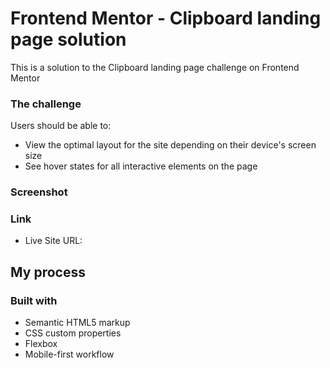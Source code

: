 # Frontend Mentor - Clipboard landing page solution

This is a solution to the Clipboard landing page challenge on Frontend Mentor  


### The challenge

Users should be able to:

- View the optimal layout for the site depending on their device's screen size
- See hover states for all interactive elements on the page

### Screenshot


### Link

- Live Site URL: 

## My process

### Built with

- Semantic HTML5 markup
- CSS custom properties
- Flexbox
- Mobile-first workflow


